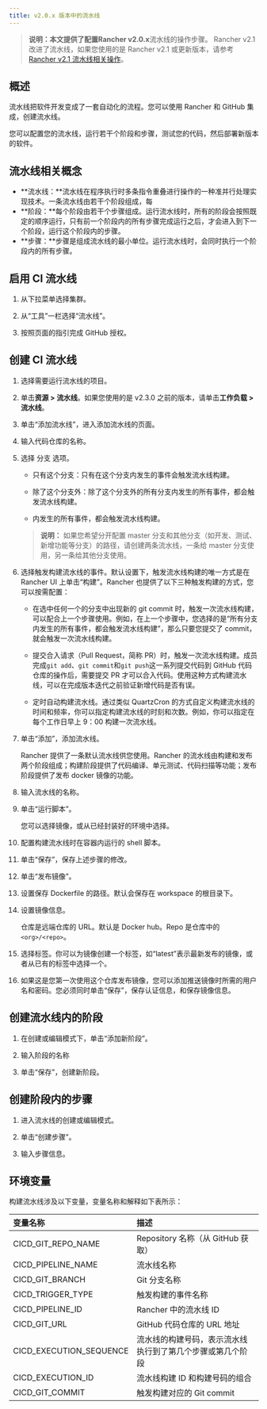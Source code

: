 ```yaml
---
title: v2.0.x 版本中的流水线
---
```


> **说明：**本文提供了配置**Rancher v2.0.x**流水线的操作步骤。 Rancher v2.1 改进了流水线，如果您使用的是 Rancher v2.1 或更新版本，请参考[Rancher v2.1 流水线相关操作](/docs/tools/pipelines)。

## 概述

流水线把软件开发变成了一套自动化的流程。您可以使用 Rancher 和 GitHub 集成，创建流水线。

您可以配置您的流水线，运行若干个阶段和步骤，测试您的代码，然后部署新版本的软件。

## 流水线相关概念

- **流水线：**流水线在程序执行时多条指令重叠进行操作的一种准并行处理实现技术。一条流水线由若干个阶段组成，每
- **阶段：**每个阶段由若干个步骤组成。运行流水线时，所有的阶段会按照既定的顺序运行，只有前一个阶段内的所有步骤完成运行之后，才会进入到下一个阶段，运行这个阶段内的步骤。
- **步骤：**步骤是组成流水线的最小单位。运行流水线时，会同时执行一个阶段内的所有步骤。

## 启用 CI 流水线

1. 从下拉菜单选择集群。

2. 从“工具”一栏选择“流水线”。

3. 按照页面的指引完成 GitHub 授权。

## 创建 CI 流水线

1. 选择需要运行流水线的项目。

2. 单击**资源 > 流水线**。如果您使用的是 v2.3.0 之前的版本，请单击**工作负载 > 流水线**。

3. 单击“添加流水线”，进入添加流水线的页面。

4. 输入代码仓库的名称。

5. 选择 分支 选项。

   - 只有这个分支：只有在这个分支内发生的事件会触发流水线构建。

   - 除了这个分支外：除了这个分支外的所有分支内发生的所有事件，都会触发流水线构建。

   - 内发生的所有事件，都会触发流水线构建。

   > **说明：** 如果您希望分开配置 master 分支和其他分支（如开发、测试、新增功能等分支）的路径，请创建两条流水线，一条给 master 分支使用，另一条给其他分支使用。

6. 选择触发构建流水线的事件。默认设置下，触发流水线构建的唯一方式是在 Rancher UI 上单击“构建”。Rancher 也提供了以下三种触发构建的方式，您可以按需配置：

   - 在选中任何一个的分支中出现新的 git commit 时，触发一次流水线构建，可以配合上一个步骤使用。例如，在上一个步骤中，您选择的是“所有分支内发生的所有事件，都会触发流水线构建”，那么只要您提交了 commit，就会触发一次流水线构建。

   - 提交合入请求（Pull Request，简称 PR）时，触发一次流水线构建。成员完成`git add`、`git commit`和`git push`这一系列提交代码到 GitHub 代码仓库的操作后，需要提交 PR 才可以合入代码。使用这种方式构建流水线，可以在完成版本迭代之前验证新增代码是否有误。

   - 定时自动构建流水线。通过类似 QuartzCron 的方式自定义构建流水线的时间和频率，你可以指定构建流水线的时刻和次数。例如，你可以指定在每个工作日早上 9：00 构建一次流水线。

7. 单击“添加”，添加流水线。

   Rancher 提供了一条默认流水线供您使用。Rancher 的流水线由构建和发布两个阶段组成；构建阶段提供了代码编译、单元测试、代码扫描等功能；发布阶段提供了发布 docker 镜像的功能。

8. 输入流水线的名称。

9. 单击“运行脚本”。

   您可以选择镜像，或从已经封装好的环境中选择。

10. 配置构建流水线时在容器内运行的 shell 脚本。

11. 单击“保存”，保存上述步骤的修改。

12. 单击“发布镜像”。

13. 设置保存 Dockerfile 的路径。默认会保存在 workspace 的根目录下。

14. 设置镜像信息。

    仓库是远端仓库的 URL。默认是 Docker hub。Repo 是仓库中的 `<org>/<repo>`。

15. 选择标签。你可以为镜像创建一个标签，如“latest”表示最新发布的镜像，或者从已有的标签中选择一个。

16. 如果这是您第一次使用这个仓库发布镜像，您可以添加推送镜像时所需的用户名和密码。您必须同时单击“保存”，保存认证信息，和保存镜像信息。

## 创建流水线内的阶段

1. 在创建或编辑模式下，单击“添加新阶段”。

2. 输入阶段的名称

3. 单击“保存”，创建新阶段。

## 创建阶段内的步骤

1. 进入流水线的创建或编辑模式。

2. 单击“创建步骤”。

3. 输入步骤信息。

## 环境变量

构建流水线涉及以下变量，变量名称和解释如下表所示：

| 变量名称                | 描述                                                       |
| :---------------------- | :--------------------------------------------------------- |
| CICD_GIT_REPO_NAME      | Repository 名称（从 GitHub 获取）                          |
| CICD_PIPELINE_NAME      | 流水线名称                                                 |
| CICD_GIT_BRANCH         | Git 分支名称                                               |
| CICD_TRIGGER_TYPE       | 触发构建的事件名称                                         |
| CICD_PIPELINE_ID        | Rancher 中的流水线 ID                                      |
| CICD_GIT_URL            | GitHub 代码仓库的 URL 地址                                 |
| CICD_EXECUTION_SEQUENCE | 流水线的构建号码，表示流水线执行到了第几个步骤或第几个阶段 |
| CICD_EXECUTION_ID       | 流水线构建 ID 和构建号码的组合                             |
| CICD_GIT_COMMIT         | 触发构建对应的 Git commit                                  |
